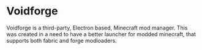 # Voidforge
Voidforge is a third-party, Electron based, Minecraft mod manager.  This was created in a need to have a better launcher for modded minecraft, that supports both fabric and forge modloaders.
